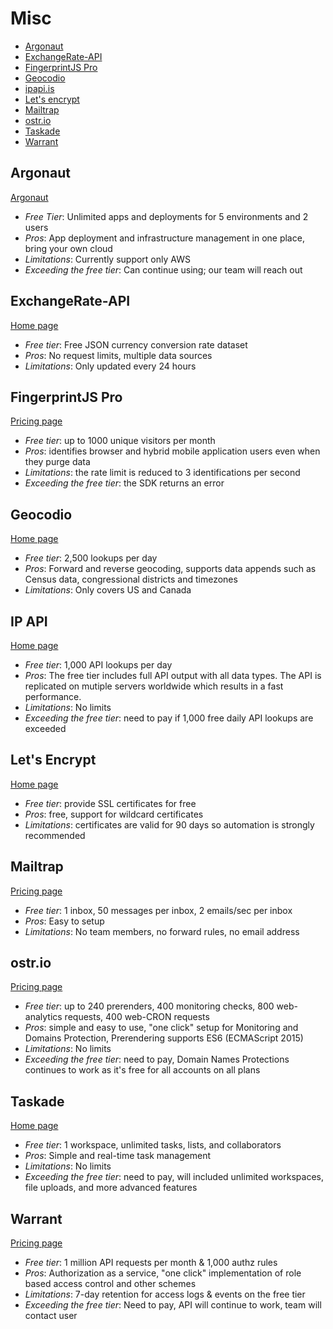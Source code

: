# Misc

<!-- TOC depthFrom:2 -->

- [Argonaut](#argonaut)
- [ExchangeRate-API](#exchangerate-api)
- [FingerprintJS Pro](#fingerprintjs-pro)
- [Geocodio](#Geocodio)
- [ipapi.is](#IPAPI)
- [Let's encrypt](#lets-encrypt)
- [Mailtrap](#mailtrap)
- [ostr.io](#ostrio)
- [Taskade](#taskade)
- [Warrant](#warrant)

<!-- /TOC -->

## Argonaut

[Argonaut](https://argonaut.dev/?utm_source=stack-on-a-budget&utm_medium=rsrc)

* *Free Tier*: Unlimited apps and deployments for 5 environments and 2 users
* *Pros*: App deployment and infrastructure management in one place, bring your own cloud
* *Limitations*: Currently support only AWS
* *Exceeding the free tier*: Can continue using; our team will reach out

## ExchangeRate-API

[Home page](https://www.exchangerate-api.com)

* *Free tier*: Free JSON currency conversion rate dataset
* *Pros*: No request limits, multiple data sources
* *Limitations*: Only updated every 24 hours

## FingerprintJS Pro

[Pricing page](https://fingerprintjs.com/pricing/)

* *Free tier*: up to 1000 unique visitors per month
* *Pros*: identifies browser and hybrid mobile application users even when they purge data
* *Limitations*: the rate limit is reduced to 3 identifications per second
* *Exceeding the free tier*: the SDK returns an error

## Geocodio

[Home page](https://www.geocod.io)

* *Free tier*: 2,500 lookups per day
* *Pros*: Forward and reverse geocoding, supports data appends such as Census data, congressional districts and timezones
* *Limitations*: Only covers US and Canada

## IP API

[Home page](https://ipapi.is/)

* *Free tier*: 1,000 API lookups per day
* *Pros*: The free tier includes full API output with all data types. The API is replicated on mutiple servers worldwide which results in a fast performance.
* *Limitations*: No limits
* *Exceeding the free tier*: need to pay if 1,000 free daily API lookups are exceeded

## Let's Encrypt

[Home page](https://letsencrypt.org/)

* *Free tier*: provide SSL certificates for free
* *Pros*: free, support for wildcard certificates
* *Limitations*: certificates are valid for 90 days so automation is strongly recommended

## Mailtrap

[Pricing page](https://mailtrap.io/pricing)

* *Free tier*: 1 inbox, 50 messages per inbox, 2 emails/sec per inbox
* *Pros*: Easy to setup
* *Limitations*: No team members, no forward rules, no email address

## ostr.io

[Pricing page](https://ostr.io/info/pricing)

* *Free tier*: up to 240 prerenders, 400 monitoring checks, 800 web-analytics requests, 400 web-CRON requests
* *Pros*: simple and easy to use, "one click" setup for Monitoring and Domains Protection, Prerendering supports ES6 (ECMAScript 2015)
* *Limitations*: No limits
* *Exceeding the free tier*: need to pay, Domain Names Protections continues to work as it's free for all accounts on all plans

## Taskade

[Home page](https://taskade.com)

* *Free tier*: 1 workspace, unlimited tasks, lists, and collaborators
* *Pros*: Simple and real-time task management
* *Limitations*: No limits
* *Exceeding the free tier*: need to pay, will included unlimited workspaces, file uploads, and more advanced features

## Warrant

[Pricing page](https://warrant.dev/pricing)

* *Free tier*: 1 million API requests per month & 1,000 authz rules
* *Pros*: Authorization as a service, "one click" implementation of role based access control and other schemes
* *Limitations*: 7-day retention for access logs & events on the free tier
* *Exceeding the free tier*: Need to pay, API will continue to work, team will contact user
